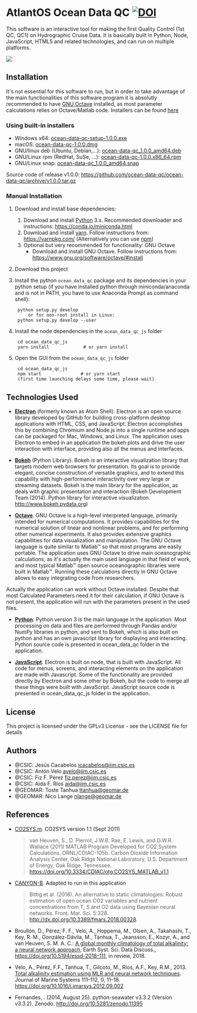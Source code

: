 # AtlantOS Ocean Data QC [![DOI](https://zenodo.org/badge/161626110.svg)](https://zenodo.org/badge/latestdoi/161626110)

This software is an interactive tool for making the first Quality Control (1st QC, QC1) on Hydrographic Cruise Data. It is basically built in Python, Node, JavaScript, HTML5 and related technologies, and can run on multiple platforms.

![](https://github.com/ocean-data-qc/ocean-data-qc/blob/master/ocean_data_qc_js/src/img/demo.gif?raw=true)

## Installation

It's not essential for this software to run, but in order to take advantage of the main functionalities of this software program it is absolutly recommended to have [GNU Octave](https://www.gnu.org/software/octave/) installed, as most parameter calculations relies on Octave/Matlab code. Installers can be found [here](https://www.gnu.org/software/octave/download.html)


### Using built-in installers
* Windows x64: [ocean-data-qc-setup-1.0.0.exe](https://github.com/ocean-data-qc/ocean-data-qc/releases/download/v1.0.0/ocean-data-qc-setup-1.0.0.exe)
* macOS: [ocean-data-qc-1.0.0.dmg](https://github.com/ocean-data-qc/ocean-data-qc/releases/download/v1.0.0/ocean-data-qc-1.0.0.dmg)
* GNU/linux deb (Ubuntu, Debian,...): [ocean-data-qc_1.0.0_amd64.deb](https://github.com/ocean-data-qc/ocean-data-qc/releases/download/v1.0.0/ocean-data-qc_1.0.0_amd64.deb)
* GNU/Linux rpm (RedHat, SuSe, ...): [ocean-data-qc-1.0.0.x86_64.rpm](https://github.com/ocean-data-qc/ocean-data-qc/releases/download/v1.0.0/ocean-data-qc-1.0.0.x86_64.rpm)
* GNU/Linux snap: [ocean-data-qc_1.0.0_amd64.snap](https://github.com/ocean-data-qc/ocean-data-qc/releases/download/v1.0.0/ocean-data-qc_1.0.0_amd64.snap)

Source code of release v1.0.0: https://github.com/ocean-data-qc/ocean-data-qc/archive/v1.0.0.tar.gz

### Manual Installation

1. Download and install base dependencies:
    1. Download and install [Python](https://www.python.org/download/releases/3.0/) 3.x. Recommended downloader and instructions: https://conda.io/miniconda.html
    2. Download and install [yarn](https://yarnpkg.com/). Follow instructions from: https://yarnpkg.com/ (Alternatively  you can use [npm](https://www.npmjs.com/))
    3. Optional but very recommended for functionality: GNU Octave
        - Download and install GNU Octave. Follow instructions from: https://www.gnu.org/software/octave/#install

1. Download this project
3. Install the python `ocean_data_qc` package and its dependencies in your python setup (if you have installed python through miniconda/anaconda and is not in PATH, you have to use Anaconda Prompt as command shell):

        python setup.py develop
            or for non-root install in Linux:
        python setup.py develop --user 

3. Install the node dependencies in the `ocean_data_qc_js` folder

        cd ocean_data_qc_js
        yarn install             # or yarn install

4. Open the GUI from the `ocean_data_qc_js` folder 

        cd ocean_data_qc_js
        npm start               # or yarn start
        (first time launching delays some time, please wait)

## Technologies Used

* [**Electron**](https://electronjs.org/) (formerly known as Atom Shell). Electron is an open source library developed by GitHub for building cross-platform desktop applications with HTML, CSS, and JavaScript. Electron accomplishes this by combining Chromium and Node.js into a single runtime and apps can be packaged for Mac, Windows, and Linux. The application uses Electron to embed in an application the bokeh plots and drive the user interaction with interface, providing also all the menus and interfaces.

* [**Bokeh**](https://bokeh.pydata.org) (Python Library). Bokeh is an interactive visualization library that targets modern web browsers for presentation. Its goal is to provide elegant, concise construction of versatile graphics, and to extend this capability with high-performance interactivity over very large or streaming datasets. Bokeh is the main library for the application, as deals with graphic presentation and interaction (Bokeh Development Team (2014). Python library for interactive visualization. http://www.bokeh.pydata.org)

* [**Octave**](https://www.gnu.org/software/octave/). GNU Octave is a high-level interpreted language, primarily intended for numerical computations. It provides capabilities for the numerical solution of linear and nonlinear problems, and for performing other numerical experiments. It also provides extensive graphics capabilities for data visualization and manipulation. The GNU Octave language is quite similar to Matlab™ so that most programs are easily portable. The application uses GNU Octave to drive main oceanographic calculations, as it's actually the main used language in that field of work, and most typical Matlab™ open source oceanographic libraries were built in Matlab™. Running these calculations directly in GNU Octave allows to easy integrating code from researchers.

Actually the application can work without Octave installed. Despite that most Calculated Parameters need it for their calculation, if GNU Octave is not present, the application will run with the parameters present in the used files.

* [**Python**](https://www.python.org/). Python version 3 is the main language in the application. Most processing on data and files are performed through Pandas and/or NumPy libraries in python, and sent to Bokeh, which is also built on python and has an own javascript library for displaying and interacting. Python source code is presented in ocean_data_qc folder in the application.

* [**JavaScript**](https://developer.mozilla.org/es/docs/Web/JavaScript). Electron is built on node, that is built with JavaScript. All code for menus, screens, and interacting elements on the application are made with Javascript. Some of the functionality are provided directly by Electron and some other by Bokeh, but the code to merge all these things were built with JavaScript. JavaScript source code is presented in ocean_data_qc_js folder in the application.

## License

This project is licensed under the GPLv3 License - see the LICENSE file for details

## Authors

* @CSIC: Jesús Cacabelos <jcacabelos@iim.csic.es>
* @CSIC: Antón Velo <avelo@iim.csic.es>
* @CSIC: Fiz F. Pérez <fiz.perez@iim.csic.es>
* @CSIC: Aida F. Ríos <aida@iim.csic.es>
* @GEOMAR: Toste Tanhua <ttanhua@geomar.de>
* @GEOMAR: Nico Lange <nlange@geomar.de>

## References

* [CO2SYS.m](https://doi.org/10.3334/CDIAC/otg.CO2SYS_MATLAB_v1.1). CO2SYS version 1.1 (Sept 2011)
    >van Heuven, S., D. Pierrot, J.W.B. Rae, E. Lewis, and D.W.R. Wallace (2011) MATLAB Program Developed for CO2 System Calculations. ORNL/CDIAC-105b. Carbon Dioxide Information Analysis Center, Oak Ridge National Laboratory, U.S. Department of Energy, Oak Ridge, Tennessee. https://doi.org/10.3334/CDIAC/otg.CO2SYS_MATLAB_v1.1

* [CANYON-B](https://github.com/HCBScienceProducts/CANYON-B). Adapted to run in this application
    >Bittig et al. (2018). An alternative to static climatologies: Robust estimation of open ocean CO2 variables and nutrient concentrations from T, S and O2 data using Bayesian neural networks. Front. Mar. Sci. 5:328. http://dx.doi.org/10.3389/fmars.2018.00328.

* Broullón, D., Pérez, F. F., Velo, A., Hoppema, M., Olsen, A., Takahashi, T., Key, R. M., González-Dávila, M., Tanhua, T., Jeansson, E., Kozyr, A., and van Heuven, S. M. A. C.: [A global monthly climatology of total alkalinity: a neural network approach](https://doi.org/10.5194/essd-2018-111), Earth Syst. Sci. Data Discuss., https://doi.org/10.5194/essd-2018-111, in review, 2018.

* Velo, A., Pérez, F.F., Tanhua, T., Gilcoto, M., Ríos, A.F., Key, R.M., 2013. [Total alkalinity estimation using MLR and neural network techniques](https://doi.org/10.1016/j.jmarsys.2012.09.002). Journal of Marine Systems 111–112, 0, 11–18. https://doi.org/10.1016/j.jmarsys.2012.09.002

* Fernandes, . (2014, August 25). python-seawater v3.3.2 (Version v3.3.2). Zenodo. http://doi.org/10.5281/zenodo.11395     
